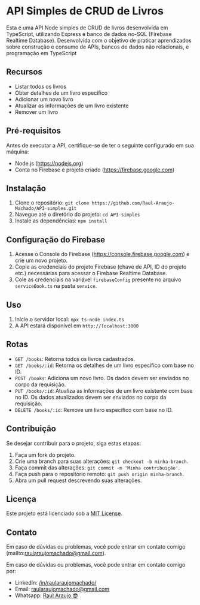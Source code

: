 # API Simples de CRUD de Livros

Esta é uma API Node simples de CRUD de livros desenvolvida em TypeScript, utilizando Express e banco de dados no-SQL (Firebase Realtime Database).
Desenvolvida com o objetivo de praticar aprendizados sobre construção e consumo de APIs, bancos de dados não relacionais, e programação em TypeScript

## Recursos

- Listar todos os livros
- Obter detalhes de um livro específico
- Adicionar um novo livro
- Atualizar as informações de um livro existente
- Remover um livro

## Pré-requisitos

Antes de executar a API, certifique-se de ter o seguinte configurado em sua máquina:

- Node.js (https://nodejs.org)
- Conta no Firebase e projeto criado (https://firebase.google.com)

## Instalação

1. Clone o repositório: `git clone https://github.com/Raul-Araujo-Machado/API-simples.git`
2. Navegue até o diretório do projeto: `cd API-simples`
3. Instale as dependências: `npm install`

## Configuração do Firebase

1. Acesse o Console do Firebase (https://console.firebase.google.com) e crie um novo projeto.
2. Copie as credenciais do projeto Firebase (chave de API, ID do projeto etc.) necessárias para acessar o Firebase Realtime Database.
3. Cole as credenciais na variável `firebaseConfig` presente no arquivo `serviceBook.ts` na pasta `service`.

## Uso

1. Inicie o servidor local: `npx ts-node index.ts`
2. A API estará disponível em `http://localhost:3000`

## Rotas

- `GET /books`: Retorna todos os livros cadastrados.
- `GET /books/:id`: Retorna os detalhes de um livro específico com base no ID.
- `POST /books`: Adiciona um novo livro. Os dados devem ser enviados no corpo da requisição.
- `PUT /books/:id`: Atualiza as informações de um livro existente com base no ID. Os dados atualizados devem ser enviados no corpo da requisição.
- `DELETE /books/:id`: Remove um livro específico com base no ID.

## Contribuição

Se desejar contribuir para o projeto, siga estas etapas:

1. Faça um fork do projeto.
2. Crie uma branch para suas alterações: `git checkout -b minha-branch`.
3. Faça commit das alterações: `git commit -m 'Minha contribuição'`.
4. Faça push para o repositório remoto: `git push origin minha-branch`.
5. Abra um pull request descrevendo suas alterações.

## Licença

Este projeto está licenciado sob a [MIT License](LICENSE).

## Contato

Em caso de dúvidas ou problemas, você pode entrar em contato comigo (mailto:raularaujomachado@gmail.com).

Em caso de dúvidas ou problemas, você pode entrar em contato comigo por:

- LinkedIn: [/in/raularaujomachado/](https://www.linkedin.com/in/raularaujomachado/)
- Email: [raularaujomachado@gmail.com](mailto:raularaujomachado@gmail.com)
- Whatsapp: [Raul Araujo 😎](https://wa.me/qr/L3APR62N27ABC1 )
